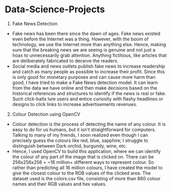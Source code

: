 # Data-Science-Projects

1. Fake News Detection
  - Fake news has been there since the dawn of ages. Fake news existed even before the Internet was a thing. However, with the boom of technology, we use the Internet more than anything else. Hence, making sure that the breaking news we are seeing is genuine and not just a hoax to unnecessarily grab attention. Anything fictitious, like articles that are deliberately fabricated to deceive the readers.
  - Social media and news outlets publish fake news to increase readership and catch as many people as possible to increase their profit. Since this is only good for monetary purposes and can cause more harm than good, I have tried to make a Fake News detection model. It can learn from the data we have online and then make decisions based on the historical references and structures to identify if the news is real or fake. Such click-baits lure users and entice curiosity with flashy headlines or designs to click links to increase advertisements revenues.

2. Colour Detection using OpenCV
  - Colour detection is the process of detecting the name of any colour. It is easy to do for us humans, but it isn't straightforward for computers. Talking to many of my friends, I soon realized even though I can precisely guess the colours like red, blue, sapphire; I struggle to distinguish between Dark orchid, burgundy, wine, etc.
  - Hence, I used OpenCV to build this application, where we can identify the colour of any part of the image that is clicked on. There can be 256x256x256 = ~16 million+ different ways to represent colour. So rather than predicting all 16 million colours, I have created the model to give the closest colour to the RGB values of the clicked area. The dataset used is the colors.csv file, consisting of more than 860 colour names and their RGB values and hex values.
